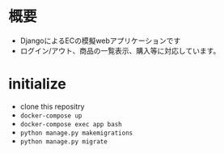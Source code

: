 # 概要
- DjangoによるECの模擬webアプリケーションです
- ログイン/アウト、商品の一覧表示、購入等に対応しています。
# initialize
- clone this repositry
- `docker-compose up`
- `docker-compose exec app bash`
- `python manage.py makemigrations`
- `python manage.py migrate`
